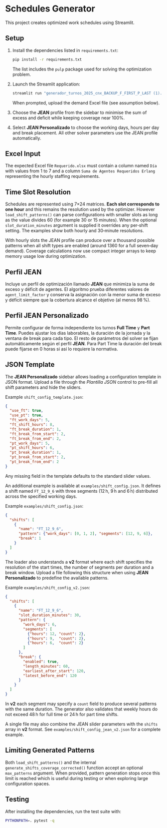 # Schedules Generator

This project creates optimized work schedules using Streamlit.

## Setup

1. Install the dependencies listed in `requirements.txt`:

   ```bash
   pip install -r requirements.txt
   ```

   The list includes the `pulp` package used for solving the optimization problem.

2. Launch the Streamlit application:

   ```bash
   streamlit run "generador_turnos_2025_cnx_BACKUP_F_FIRST_P_LAST (1).py"
   ```

   When prompted, upload the demand Excel file (see assumption below).

3. Choose the **JEAN** profile from the sidebar to minimise the sum of excess and deficit while keeping coverage near 100%.
4. Select **JEAN Personalizado** to choose the working days, hours per day and break placement. All other solver parameters use the JEAN profile automatically.

## Excel Input

The expected Excel file `Requerido.xlsx` must contain a column named `Día` with values from 1 to 7 and a column `Suma de Agentes Requeridos Erlang` representing the hourly staffing requirements.

## Time Slot Resolution

Schedules are represented using 7×24 matrices. **Each slot corresponds to one hour** and this remains the resolution used by the optimizer.  However `load_shift_patterns()` can parse configurations with smaller slots as long as the value divides 60 (for example 30 or 15 minutes).  When the optional `slot_duration_minutes` argument is supplied it overrides any per‑shift setting.  The examples show both hourly and 30‑minute resolutions.

With hourly slots the JEAN profile can produce over a thousand possible patterns when all shift types are enabled (around 1360 for a full seven‑day demand).
Coverage calculations now use compact integer arrays to keep memory usage low during optimization.

## Perfil JEAN

Incluye un perfil de optimización llamado **JEAN** que minimiza la suma de
exceso y déficit de agentes. El algoritmo prueba diferentes valores de
`agent_limit_factor` y conserva la asignación con la menor suma de exceso y
déficit siempre que la cobertura alcance el objetivo (al menos 98 %).

## Perfil JEAN Personalizado

Permite configurar de forma independiente los turnos **Full Time** y **Part Time**.
Puedes ajustar los días laborables, la duración de la jornada y la ventana de
break para cada tipo. El resto de parámetros del solver se fijan automáticamente
según el perfil **JEAN**. Para Part Time la duración del break puede fijarse en
0 horas si así lo requiere la normativa.

## JSON Template

The **JEAN Personalizado** sidebar allows loading a configuration template in
JSON format. Upload a file through the *Plantilla JSON* control to pre-fill all
shift parameters and hide the sliders.

Example `shift_config_template.json`:

```json
{
  "use_ft": true,
  "use_pt": true,
  "ft_work_days": 5,
  "ft_shift_hours": 8,
  "ft_break_duration": 1,
  "ft_break_from_start": 2,
  "ft_break_from_end": 2,
  "pt_work_days": 5,
  "pt_shift_hours": 6,
  "pt_break_duration": 1,
  "pt_break_from_start": 2,
  "pt_break_from_end": 2
}
```

Any missing field in the template defaults to the standard slider values.

An additional example is available at `examples/shift_config.json`. It
defines a shift named `FT_12_9_6` with three segments (12 h, 9 h and
6 h) distributed across the specified working days.

Example `examples/shift_config.json`:

```json
{
  "shifts": [
    {
      "name": "FT_12_9_6",
      "pattern": {"work_days": [0, 1, 2], "segments": [12, 9, 6]},
      "break": 1
    }
  ]
}
```

The loader also understands a **v2** format where each shift specifies the
resolution of the start times, the number of segments per duration and a break
window. Upload a file following this structure when using **JEAN Personalizado**
to predefine the available patterns.

Example `examples/shift_config_v2.json`:

```json
{
  "shifts": [
    {
      "name": "FT_12_9_6",
      "slot_duration_minutes": 30,
      "pattern": {
        "work_days": 6,
        "segments": [
          {"hours": 12, "count": 2},
          {"hours": 9,  "count": 2},
          {"hours": 6,  "count": 2}
        ]
      },
      "break": {
        "enabled": true,
        "length_minutes": 60,
        "earliest_after_start": 120,
        "latest_before_end": 120
      }
    }
  ]
}
```

In **v2** each segment may specify a `count` field to produce several patterns
with the same duration. The generator also validates that weekly hours do not
exceed 48 h for full time or 24 h for part time shifts.

A single file may also combine the JEAN slider parameters with the
`shifts` array in **v2** format. See `examples/shift_config_jean_v2.json`
for a complete example.

## Limiting Generated Patterns

Both `load_shift_patterns()` and the internal `generate_shifts_coverage_corrected()`
function accept an optional `max_patterns` argument. When provided, pattern
generation stops once this limit is reached which is useful during testing
or when exploring large configuration spaces.

## Testing

After installing the dependencies, run the test suite with:

```bash
PYTHONPATH=. pytest -q
```
